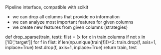 Pipeline interface, compatible with scikit
- we can drop all columns that provide no information
- we can analyze most important features for given columns
- we create new features from given columns (strategies)

def drop_sparse(train, test):
    flist = [x for x in train.columns if not x in ['ID','target']]
    for f in flist:
        if len(np.unique(train[f]))<2:
            train.drop(f, axis=1, inplace=True)
            test.drop(f, axis=1, inplace=True)
    return train, test
